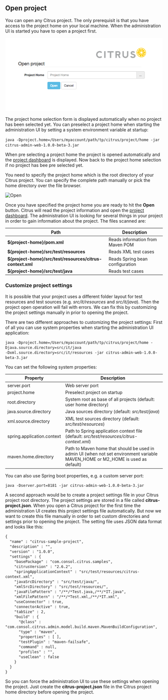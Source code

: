 ## Open project

You can open any Citrus project. The only prerequisit is that you have access to the project home on your local machine. When the administration UI is
started you have to open a project first.

![Open](screenshots/project-open.png)

The project home selection form is displayed automatically when no project has been selected yet. You can preselect a project home when starting the administration UI
by setting a system environment variable at startup:

```java -Dproject.home=/Users/myaccount/path/tp/citrus/project/home -jar citrus-admin-web-1.0.0-beta-3.jar```

When pre selecting a project home the project is opened automatically and the [project dashboard](project-dashboard.md) is displayed. Now back to the project home selection if no project has bee pre selected yet.

You need to specify the project home which is the root directory of your Citrus project. You can specify the complete path manually or pick the home directory over the file browser.

![Open](screenshots/project-home.png)

Once you have specified the project home you are ready to hit the **Open** button. Citrus will read the project information and open the [project dashboard](project-dashboard.md). The administration UI is looking
for several things in your project in order to gain information about the project. The files scanned are:

| Path                    | Description                           |
| ----------------------- | ------------------------------------- |
| **${project-home}/pom.xml** | Reads information from Maven POM  |
| **${project-home}/src/test/resources** | Reads XML test cases   |
| **${project-home}/src/test/resources/citrus-context.xml** | Reads Spring bean configuration |
| **${project-home}/src/test/java** | Reads test cases |

### Customize project settings

It is possible that your project uses a different folder layout for test resources and test sources (e.g. *src/it/resources* and *src/it/java*). Then the project open operation will fail with errors. We can fix this by customizing the project settings
manually in prior to opening the project. 

There are two different approaches to customizing the project settings: First of all you can use system properties when starting the administration UI application:

```
java -Dproject.home=/Users/myaccount/path/tp/citrus/project/home -Djava.source.directory=src/it/java 
-Dxml.source.directory=src/it/resources -jar citrus-admin-web-1.0.0-beta-3.jar
```

You can set the following system properties:

| Property                   | Description                           |
| -------------------------- | ------------------------------------- |
| server.port                | Web server port                       |
| project.home               | Preselect project on startup          |
| root.directory             | System root as base of all projects (default: user home directory) |
| java.source.directory      | Java sources directory (default: *src/test/java*)         |
| xml.source.directory       | XML test sources directory (default: *src/test/resources*) |
| spring.application.context | Path to Spring application context file (default: *src/test/resources/citrus-context.xml*) |
| maven.home.directory       | Path to Maven home that should be used in admin UI (when not set environment variable MAVEN_HOME or M2_HOME is used as default) |

You can also use Spring boot properties, e.g. a custom server port:

```
java -Dserver.port=8181 -jar citrus-admin-web-1.0.0-beta-3.jar
```

A second approach would be to create a project settings file in your Citrus project root directory. The project settings are stored in a file called **citrus-project.json**. When you open a Citrus project for the first time the administration UI creates this project settings file
automatically. But now we want to create this file manually in order to set custom directories and settings prior to opening the project. The setting file uses JSON data format and looks like this:
 
```
{
  "name" : "citrus-sample-project",
  "description" : "",
  "version" : "1.0.0",
  "settings" : {
    "basePackage" : "com.consol.citrus.samples",
    "citrusVersion" : "2.6.2",
    "springApplicationContext" : "src/test/resources/citrus-context.xml",
    "javaSrcDirectory" : "src/test/java/",
    "xmlSrcDirectory" : "src/test/resources/",
    "javaFilePattern" : "/**/*Test.java,/**/*IT.java",
    "xmlFilePattern" : "/**/*Test.xml,/**/*IT.xml",
    "useConnector" : true,
    "connectorActive" : true,
    "tabSize" : 2,
    "build" : {
      "@class" : "com.consol.citrus.admin.model.build.maven.MavenBuildConfiguration",
      "type" : "maven",
      "properties" : [ ],
      "testPlugin" : "maven-failsafe",
      "command" : null,
      "profiles" : "",
      "useClean" : false
    }
  }
}
```

So you can force the administration UI to use these settings when opening the project. Just create the **citrus-project.json** file in the Citrus project home directory before opening the project. 

